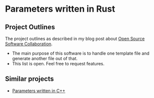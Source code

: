 # Parameters written in Rust

## Project Outlines

The project outlines as described in my blog post about [Open Source Software Collaboration](https://blog.fox21.at/2019/02/21/open-source-software-collaboration.html).

- The main purpose of this software is to handle one template file and generate another file out of that.
- This list is open. Feel free to request features.

## Similar projects

- [Parameters written in C++](https://github.com/TheFox/parameters)

